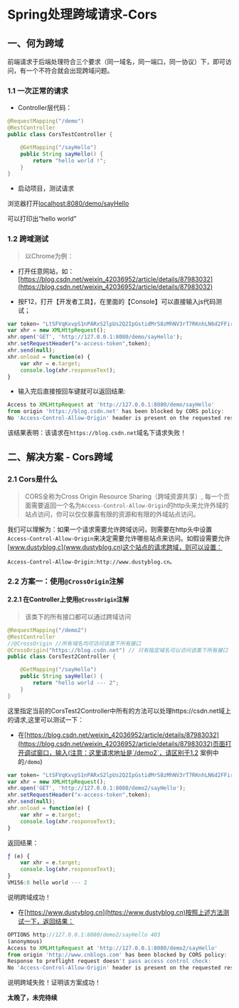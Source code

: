 # Spring处理跨域请求-Cors

## 一、何为跨域

前端请求于后端处理符合三个要求（同一域名，同一端口，同一协议）下，即可访问，有一个不符合就会出现跨域问题。

### 1.1 一次正常的请求

* Controller层代码：

```java
@RequestMapping("/demo")
@RestController
public class CorsTestController {

    @GetMapping("/sayHello")
    public String sayHello() {
        return "hello world !";
    }
}
```
* 启动项目，测试请求

浏览器打开[localhost:8080/demo/sayHello](localhost:8080/demo/sayHello)

可以打印出“hello world”

### 1.2 跨域测试

> 以Chrome为例：

* 打开任意网站，如：[https://blog.csdn.net/weixin_42036952/article/details/87983032](https://blog.csdn.net/weixin_42036952/article/details/87983032)

* 按F12，打开【开发者工具】，在里面的【Console】可以直接输入js代码测试；

```js
var token= "LtSFVqKxvpS1nPARxS2lpUs2Q2IpGstidMrS8zMhNV3rT7RKnhLN6d2FFirkVEzVIeexgEHgI/PtnynGqjZlyGkJa4+zYIXxtDMoK/N+AB6wtsskYXereH3AR8kWErwIRvx+UOFveH3dgmdw1347SYjbL/ilGKX5xkoZCbfb1f0=,LZkg22zbNsUoHAgAUapeBn541X5OHUK7rLVNHsHWDM/BA4DCIP1f/3Bnu4GAElQU6cds/0fg9Li5cSPHe8pyhr1Ii/TNcUYxqHMf9bHyD6ugwOFTfvlmtp6RDopVrpG24RSjJbWy2kUOOjjk5uv6FUTmbrSTVoBEzAXYKZMM2m4=,R4QeD2psvrTr8tkBTjnnfUBw+YR4di+GToGjWYeR7qZk9hldUVLlZUsEEPWjtBpz+UURVmplIn5WM9Ge29ft5aS4oKDdPlIH8kWNIs9Y3r9TgH3MnSUTGrgayaNniY9Ji5wNZiZ9cE2CFzlxoyuZxOcSVfOxUw70ty0ukLVM/78=";
var xhr = new XMLHttpRequest();
xhr.open('GET', 'http://127.0.0.1:8080/demo/sayHello');
xhr.setRequestHeader("x-access-token",token);
xhr.send(null);
xhr.onload = function(e) {
    var xhr = e.target;
    console.log(xhr.responseText);
}
```

* 输入完后直接按回车键就可以返回结果:

```js
Access to XMLHttpRequest at 'http://127.0.0.1:8080/demo/sayHello' 
from origin 'https://blog.csdn.net' has been blocked by CORS policy: 
No 'Access-Control-Allow-Origin' header is present on the requested resource.
``` 

该结果表明：该请求在`https://blog.csdn.net`域名下请求失败！

## 二、解决方案 - Cors跨域

### 2.1 Cors是什么

> CORS全称为Cross Origin Resource Sharing（跨域资源共享）, 每一个页面需要返回一个名为`Access-Control-Allow-Origin`的http头来允许外域的站点访问，你可以仅仅暴露有限的资源和有限的外域站点访问。

我们可以理解为：如果一个请求需要允许跨域访问，则需要在http头中设置`Access-Control-Allow-Origin`来决定需要允许哪些站点来访问。如假设需要允许[www.dustyblog.c](www.dustyblog.cn)这个站点的请求跨域，则可以设置：

`Access-Control-Allow-Origin:http://www.dustyblog.cn。`

### 2.2 方案一：使用`@CrossOrigin`注解

#### 2.2.1 在Controller上使用`@CrossOrigin`注解

> 该类下的所有接口都可以通过跨域访问

```java
@RequestMapping("/demo2")
@RestController
//@CrossOrigin //所有域名均可访问该类下所有接口
@CrossOrigin("https://blog.csdn.net") // 只有指定域名可以访问该类下所有接口
public class CorsTest2Controller {

    @GetMapping("/sayHello")
    public String sayHello() {
        return "hello world --- 2";
    }
}
```

这里指定当前的CorsTest2Controller中所有的方法可以处理https://csdn.net域上的请求,这里可以测试一下：

* 在[https://blog.csdn.net/weixin_42036952/article/details/87983032](https://blog.csdn.net/weixin_42036952/article/details/87983032)页面打开调试窗口，输入(注意：这里请求地址是`/demo2`，请区别于1.2 案例中的`/demo`)
```js
var token= "LtSFVqKxvpS1nPARxS2lpUs2Q2IpGstidMrS8zMhNV3rT7RKnhLN6d2FFirkVEzVIeexgEHgI/PtnynGqjZlyGkJa4+zYIXxtDMoK/N+AB6wtsskYXereH3AR8kWErwIRvx+UOFveH3dgmdw1347SYjbL/ilGKX5xkoZCbfb1f0=,LZkg22zbNsUoHAgAUapeBn541X5OHUK7rLVNHsHWDM/BA4DCIP1f/3Bnu4GAElQU6cds/0fg9Li5cSPHe8pyhr1Ii/TNcUYxqHMf9bHyD6ugwOFTfvlmtp6RDopVrpG24RSjJbWy2kUOOjjk5uv6FUTmbrSTVoBEzAXYKZMM2m4=,R4QeD2psvrTr8tkBTjnnfUBw+YR4di+GToGjWYeR7qZk9hldUVLlZUsEEPWjtBpz+UURVmplIn5WM9Ge29ft5aS4oKDdPlIH8kWNIs9Y3r9TgH3MnSUTGrgayaNniY9Ji5wNZiZ9cE2CFzlxoyuZxOcSVfOxUw70ty0ukLVM/78=";
var xhr = new XMLHttpRequest();
xhr.open('GET', 'http://127.0.0.1:8080/demo2/sayHello');
xhr.setRequestHeader("x-access-token",token);
xhr.send(null);
xhr.onload = function(e) {
    var xhr = e.target;
    console.log(xhr.responseText);
}
```

返回结果：
```js
ƒ (e) {
    var xhr = e.target;
    console.log(xhr.responseText);
}
VM156:8 hello world --- 2
```

说明跨域成功！

* 在[https://www.dustyblog.cn](https://www.dustyblog.cn)按照上述方法测试一下，返回结果：

```js
OPTIONS http://127.0.0.1:8080/demo2/sayHello 403
(anonymous)
Access to XMLHttpRequest at 'http://127.0.0.1:8080/demo2/sayHello' 
from origin 'http://www.cnblogs.com' has been blocked by CORS policy: 
Response to preflight request doesn't pass access control check: 
No 'Access-Control-Allow-Origin' header is present on the requested resource.
```

说明跨域失败！证明该方案成功！

**太晚了，未完待续**